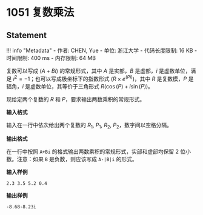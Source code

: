 
# 1051 复数乘法

## Statement

!!! info "Metadata"
    - 作者: CHEN, Yue
    - 单位: 浙江大学
    - 代码长度限制: 16 KB
    - 时间限制: 400 ms
    - 内存限制: 64 MB

复数可以写成 $(A + Bi)$ 的常规形式，其中 $A$ 是实部，$B$ 是虚部，$i$ 是虚数单位，满足 $i^2 = -1$；也可以写成极坐标下的指数形式 $(R\times e^{(Pi)})$，其中 $R$ 是复数模，$P$ 是辐角，$i$ 是虚数单位，其等价于三角形式 $R(\cos (P) + i \sin (P))$。

现给定两个复数的 $R$ 和 $P$，要求输出两数乘积的常规形式。

**输入格式**

输入在一行中依次给出两个复数的 $R_1$, $P_1$, $R_2$, $P_2$，数字间以空格分隔。

**输出格式**

在一行中按照 `A+Bi` 的格式输出两数乘积的常规形式，实部和虚部均保留 2 位小数。注意：如果 `B` 是负数，则应该写成 `A-|B|i` 的形式。

**输入样例**
```plaintext
2.3 3.5 5.2 0.4
```

**输出样例**
```plaintext
-8.68-8.23i
```

